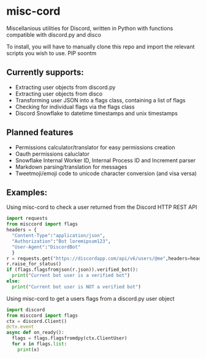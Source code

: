 # misc-cord
Miscellanious utilities for Discord, written in Python with functions compatible with discord.py and disco

To install, you will have to manually clone this repo and import the relevant scripts you wish to use.
PIP soontm

## Currently supports:
- Extracting user objects from discord.py
- Extracting user objects from disco
- Transforming user JSON into a flags class, containing a list of flags
- Checking for individual flags via the flags class
- Discord Snowflake to datetime timestamps and unix timestamps
## Planned features
- Permissions calculator/translator for easy permissions creation
- Oauth permissions caluclator
- Snowflake Internal Worker ID, Internal Process ID and Increment parser
- Markdown parsing/translation for messages
- Tweetmoji/emoji code to unicode character conversion (and visa versa)

## Examples:
Using misc-cord to check a user returned from the Discord HTTP REST API
```python
import requests
from misccord import flags
headers = {
  "Content-Type":"application/json",
  "Authorization":"Bot loremipsum123",
  "User-Agent":"DiscordBot"
  }
r = requests.get("https://discordapp.com/api/v6/users/@me",headers=headers)
r.raise_for_status()
if (flags.flagsfromjson(r.json)).verified_bot():
  print("Current bot user is a verified bot")
else:
  print("Current bot user is NOT a verified bot")
```
Using misc-cord to get a users flags from a discord.py user object
```python
import discord
from misccord import flags
ctx = discord.Client()
@ctx.event
async def on_ready():
  flags = flags.flagsfromdpy(ctx.ClientUser)
  for x in flags.list:
    print(x)
```

